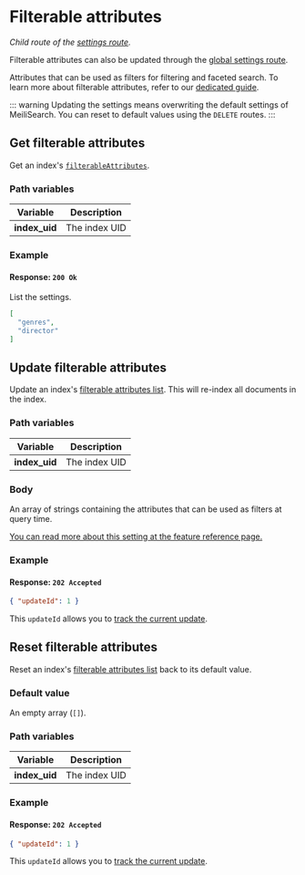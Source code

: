 # Filterable attributes

_Child route of the [settings route](/reference/api/settings.md)._

Filterable attributes can also be updated through the [global settings route](/reference/api/settings.md#update-settings).

Attributes that can be used as filters for filtering and faceted search. To learn more about filterable attributes, refer to our [dedicated guide](/reference/features/filtering_and_faceted_search.md).

::: warning
Updating the settings means overwriting the default settings of MeiliSearch. You can reset to default values using the `DELETE` routes.
:::

## Get filterable attributes

<RouteHighlighter method="GET" route="/indexes/:index_uid/settings/filterable-attributes" />

Get an index's [`filterableAttributes`](/reference/features/filtering_and_faceted_search.md).

### Path variables

| Variable      | Description   |
| ------------- | ------------- |
| **index_uid** | The index UID |

### Example

<CodeSamples id="get_filterable_attributes_1" />

#### Response: `200 Ok`

List the settings.

```json
[
  "genres",
  "director"
]
```

## Update filterable attributes

<RouteHighlighter method="POST" route="/indexes/:index_uid/settings/filterable-attributes" />

Update an index's [filterable attributes list](/reference/features/filtering_and_faceted_search.md). This will re-index all documents in the index.

### Path variables

| Variable      | Description   |
| ------------- | ------------- |
| **index_uid** | The index UID |

### Body

An array of strings containing the attributes that can be used as filters at query time.

[You can read more about this setting at the feature reference page.](/reference/features/settings.md#filterable-attributes)

### Example

<CodeSamples id="update_filterable_attributes_1" />

#### Response: `202 Accepted`

```json
{ "updateId": 1 }
```

This `updateId` allows you to [track the current update](/reference/api/updates.md).

## Reset filterable attributes

<RouteHighlighter method="DELETE" route="/indexes/:index_uid/settings/filterable-attributes"/>

Reset an index's [filterable attributes list](/reference/features/filtering_and_faceted_search.md) back to its default value.

### Default value

An empty array (`[]`).

### Path variables

| Variable      | Description   |
| ------------- | ------------- |
| **index_uid** | The index UID |

### Example

<CodeSamples id="reset_filterable_attributes_1" />

#### Response: `202 Accepted`

```json
{ "updateId": 1 }
```

This `updateId` allows you to [track the current update](/reference/api/updates.md).
